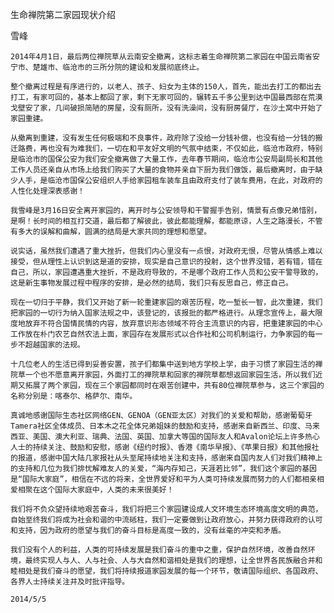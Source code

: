 生命禅院第二家园现状介绍

雪峰


    2014年4月1日，最后两位禅院草从云南安全撤离，这标志着生命禅院第二家园在中国云南省安宁市、楚雄市、临沧市的三所分院的建设和发展彻底终止。

    整个撤离过程是有序进行的，以老人、孩子、妇女为主体的150人，首先，能出去打工的都出去打工，有家可回的，基本上都回了家，剩下无家可回的，辗转五千多公里到达中国最西部在荒漠戈壁安了家，几间破损简陋的房屋，没有厕所，没有洗澡间，没有厨房餐厅，在沙土窝中开始了家园重建。

    从撤离到重建，没有发生任何极端和不良事件，政府除了没给一分钱补偿，也没有给一分钱的搬迁路费，再也没有为难我们，一切在和平友好文明的气氛中结束，不仅如此，临沧市政府，特别是临沧市的国保公安为我们安全撤离做了大量工作，去年春节期间，临沧市公安局副局长和其他工作人员还亲自从市场上给我们购买了大量的食物并亲自下厨为我们做饭，最后撤离时，由于缺少人手，是临沧市国保公安组织人手给家园租车装车且由政府支付了装车费用，在此，对政府的人性化处理深表感谢！

    我雪峰是3月16日安全离开家园的，离开时与公安领导和干警握手告别，情景有点像兄弟惜别，是啊！长时间的相互打交道，最后都了解彼此，彼此都能理解，都能原谅，人生之路漫长，不管有多大的误解和曲解，圆满的结局是大家共同的理想和愿望。

    说实话，虽然我们遭遇了重大挫折，但我们内心里没有一点恨，对政府无恨，尽管从情感上难以接受，但从理性上认识到这是道的安排，现实是自己意识的投射，这个世界没错，若有错，错在自己，所以，家园遭遇重大挫折，不是政府导致的，不是哪个政府工作人员和公安干警导致的，这是新生事物发展过程中程序的安排，是必然的结局，我们只有反思自己，修正自己。

    现在一切归于平静，我们又开始了新一轮重建家园的艰苦历程，吃一堑长一智，此次重建，我们把家园的一切行为纳入国家法规之中，该登记的，该报批的都严格进行。从理念宣传上，最大限度地放弃不符合国情民情的内容，放弃意识形态领域不符合主流意识的内容，把重建家园的中心工作放在朴门农艺自然农法上面，家园存在发展形式以合作社和公司机制运行，力争家园的每一步不超越国家的法规。

    十几位老人的生活已得到妥善安置，孩子们都集中送到地方学校上学，由于习惯了家园生活的禅院草一个也不愿意离开家园，外面打工的禅院草和回家的禅院草都想返回家园生活，所以我们近期又拓展了两个家园，现在三个家园都同时在艰苦创建中，共有80位禅院草参与，这三个家园的名称分别是：喀泰尔、格萨尔、南华。

    真诚地感谢国际生态社区网络GEN、GENOA（GEN亚太区）对我们的关爱和帮助，感谢葡萄牙Tamera社区全体成员、日本木之花全体兄弟姐妹的鼓励和支持，感谢来自新西兰、印度、马来西亚、美国、澳大利亚、瑞典、法国、英国、加拿大等国的国际友人和Avalon论坛上许多热心人士的持续关注、鼓励和安慰，感谢《纽约时报》、香港《南华早报》、《苹果日报》和其他报社的报道，感谢中国大陆几家报社从头至尾持续地关注和支持，感谢来自国内友人们对我们精神上的支持和几位为我们排忧解难友人的关爱，“海内存知己，天涯若比邻”，我们这个家园的基因是“国际大家庭”，相信在不远的将来，全世界爱好和平为人类可持续发展而努力的人们都相亲相爱相聚在这个国际大家庭中，人类的未来很美好！

    我们将不负众望持续地艰苦奋斗，我们将把三个家园建设成人文环境生态环境高度文明的典范，自始至终我们将成为社会和谐的中流砥柱，我们一定要做到让政府放心，并努力获得政府的认可和支持，因为政府的愿望与我们的奋斗目标是高度一致的，没有丝毫的冲突和矛盾。

    我们没有个人的利益，人类的可持续发展是我们奋斗的重中之重，保护自然环境，改善自然环境，最终实现人与人、人与社会、人与大自然和谐相处是我们的理想，让全世界各民族融合并和睦相处是我们奋斗的愿望，我们将持续报道家园发展的每一个环节，敬请国际组织、各国政府、各界人士持续关注并及时批评指导。

    2014/5/5



